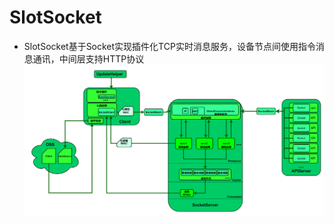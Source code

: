 # SlotSocket
* SlotSocket基于Socket实现插件化TCP实时消息服务，设备节点间使用指令消息通讯，中间层支持HTTP协议
![image](https://github.com/PSC-F/SlotSocket/blob/main/des.png)
